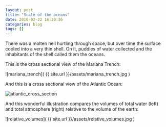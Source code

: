 ```yaml
---
layout: post
title: "Scale of the oceans"
date: 2010-02-22 16:20:36
categories: blog
tags: []
---
```


There was a molten hell hurtling through space, but over time the surface cooled into a very thin shell. On it, puddles of water collected and the inhabitants of the shell called them the oceans.

<!--more-->

This is the cross sectional view of the Mariana Trench:

![mariana_trench]( {{ site.url }}/assets/mariana_trench.jpg )

And this is a cross sectional view of the Atlantic Ocean:

![atlantic_cross_section]( {{site.url}}/assets/atlantic_cross_section.png )

And this wonderful illustration compares the volumes of total water (left) and total atmosphere (right) relative to the volume of the earth:

![relative_volumes]( {{ site.url }}/assets/relative_volumes.jpg )

